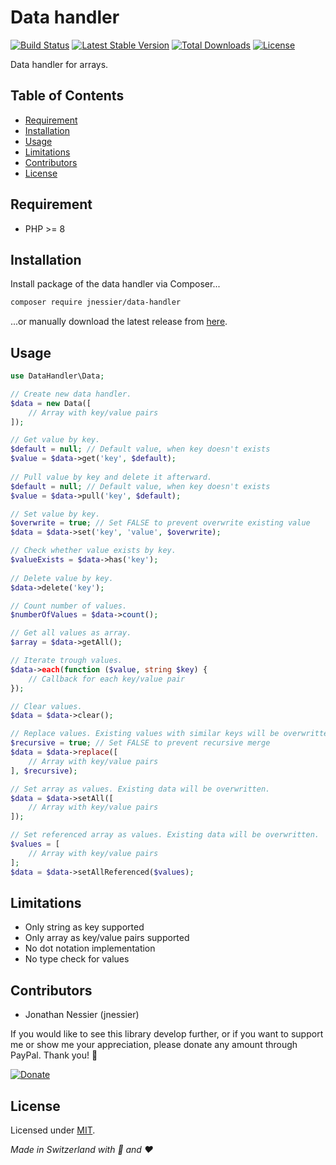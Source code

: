 # Data handler
[![Build Status](https://github.com/jnessier/data-handler/workflows/Tests/badge.svg)](https://github.com/neoflow/data/actions?query=branch:4.x)
[![Latest Stable Version](https://poser.pugx.org/jnessier/data-handler/v?service=github)](https://packagist.org/packages/jnessier/data-handler)
[![Total Downloads](https://poser.pugx.org/jnessier/data-handler/downloads?service=github)](https://packagist.org/packages/jnessier/data-handler)
[![License](https://poser.pugx.org/jnessier/data-handler/license?service=github)](https://packagist.org/packages/jnessier/data-handler)

Data handler for arrays.

## Table of Contents
- [Requirement](#requirement)
- [Installation](#installation)
- [Usage](#usage)
- [Limitations](#limitations)
- [Contributors](#contributors)
- [License](#license)

## Requirement
* PHP >= 8

## Installation
Install package of the data handler via Composer...
```bash
composer require jnessier/data-handler
```
...or manually download the latest release from [here](https://github.com/jnessier/DataHandler/releases/).

## Usage
```php
use DataHandler\Data;

// Create new data handler.
$data = new Data([
    // Array with key/value pairs
]);

// Get value by key.
$default = null; // Default value, when key doesn't exists
$value = $data->get('key', $default);
   
// Pull value by key and delete it afterward.
$default = null; // Default value, when key doesn't exists
$value = $data->pull('key', $default);

// Set value by key.
$overwrite = true; // Set FALSE to prevent overwrite existing value
$data = $data->set('key', 'value', $overwrite);

// Check whether value exists by key.
$valueExists = $data->has('key');
   
// Delete value by key.
$data->delete('key');

// Count number of values.
$numberOfValues = $data->count();

// Get all values as array.
$array = $data->getAll();

// Iterate trough values.
$data->each(function ($value, string $key) {
    // Callback for each key/value pair
});

// Clear values.
$data = $data->clear();

// Replace values. Existing values with similar keys will be overwritten.
$recursive = true; // Set FALSE to prevent recursive merge
$data = $data->replace([
    // Array with key/value pairs
], $recursive);

// Set array as values. Existing data will be overwritten.
$data = $data->setAll([
    // Array with key/value pairs
]);

// Set referenced array as values. Existing data will be overwritten.
$values = [
    // Array with key/value pairs
];
$data = $data->setAllReferenced($values);
```

## Limitations
* Only string as key supported
* Only array as key/value pairs supported
* No dot notation implementation
* No type check for values

## Contributors
* Jonathan Nessier (jnessier)

If you would like to see this library develop further, or if you want to support me or show me your appreciation, please
 donate any amount through PayPal. Thank you! :beers:
 
[![Donate](https://img.shields.io/badge/Donate-paypal-blue)](https://www.paypal.me/JonathanNessier)

## License
Licensed under [MIT](LICENSE). 

*Made in Switzerland with :cheese: and :heart:*